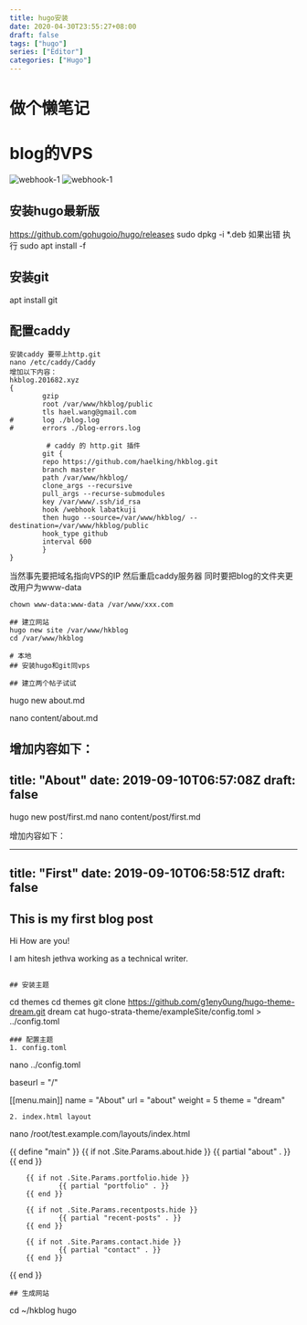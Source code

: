 ```yaml
---
title: hugo安装
date: 2020-04-30T23:55:27+08:00
draft: false
tags: ["hugo"]
series: ["Editor"]
categories: ["Hugo"]
---
```

# 做个懒笔记
<!--more-->
# blog的VPS
![webhook-1](/img/webhook-1.png)
![webhook-1](/img/webhook-2.png)
## 安装hugo最新版
https://github.com/gohugoio/hugo/releases
sudo dpkg -i *.deb
如果出错
执行
sudo apt install -f
## 安装git
apt install git
## 配置caddy
```
安装caddy 要带上http.git
nano /etc/caddy/Caddy 
增加以下内容：
hkblog.201682.xyz
{
        gzip
        root /var/www/hkblog/public
        tls hael.wang@gmail.com
#       log ./blog.log
#       errors ./blog-errors.log

         # caddy 的 http.git 插件
        git {
        repo https://github.com/haelking/hkblog.git
        branch master
        path /var/www/hkblog/
        clone_args --recursive
        pull_args --recurse-submodules
        key /var/www/.ssh/id_rsa
        hook /webhook labatkuji
        then hugo --source=/var/www/hkblog/ --destination=/var/www/hkblog/public
        hook_type github
        interval 600
        }
}
```
当然事先要把域名指向VPS的IP
然后重启caddy服务器
同时要把blog的文件夹更改用户为www-data
```
chown www-data:www-data /var/www/xxx.com

## 建立网站
hugo new site /var/www/hkblog
cd /var/www/hkblog

# 本地
## 安装hugo和git同vps

## 建立两个帖子试试
```
hugo new about.md

nano content/about.md

增加内容如下：
---
title: "About"
date: 2019-09-10T06:57:08Z
draft: false
---

hugo new post/first.md
nano content/post/first.md

增加内容如下：

---
title: "First"
date: 2019-09-10T06:58:51Z
draft: false
---

## This is my first blog post

Hi How are you!

I am hitesh jethva working as a technical writer.
```

## 安装主题
```
cd themes
cd themes
git clone https://github.com/g1eny0ung/hugo-theme-dream.git dream
cat hugo-strata-theme/exampleSite/config.toml > ../config.toml
```
### 配置主题
1. config.toml
```
nano ../config.toml

baseurl = "/"

 [[menu.main]]
  name = "About"
  url  = "about"
  weight = 5
  theme = "dream"
```
2. index.html layout
```
nano /root/test.example.com/layouts/index.html

{{ define "main" }}
        {{ if not .Site.Params.about.hide }}
                {{ partial "about" . }}
        {{ end }}

        {{ if not .Site.Params.portfolio.hide }}
                {{ partial "portfolio" . }}
        {{ end }}

        {{ if not .Site.Params.recentposts.hide }}
                {{ partial "recent-posts" . }}
        {{ end }}

        {{ if not .Site.Params.contact.hide }}
                {{ partial "contact" . }}
        {{ end }}
{{ end }}
```
## 生成网站
```
cd ~/hkblog
hugo
```


```
[^1]:部分内容引用，感谢。https://www.howtoforge.com/how-to-install-hugo-site-generator-on-ubuntu/
